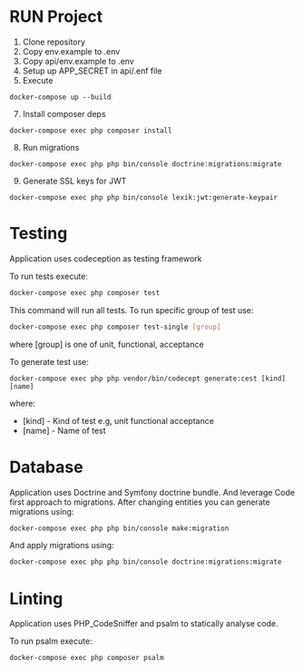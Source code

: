 # RUN Project

1. Clone repository
3. Copy env.example to .env
4. Copy api/env.example to .env
5. Setup up APP_SECRET in api/.enf file
6. Execute

```
docker-compose up --build
```

7. Install composer deps

```
docker-compose exec php composer install
```

8. Run migrations

```
docker-compose exec php php bin/console doctrine:migrations:migrate 
```

9. Generate SSL keys for JWT

```
docker-compose exec php php bin/console lexik:jwt:generate-keypair
```

# Testing

Application uses codeception as testing framework

To run tests execute:

```bash
docker-compose exec php composer test
```

This command will run all tests. To run specific group of test use:

```bash
docker-compose exec php composer test-single [group]
```

where [group] is one of unit, functional, acceptance

To generate test use:

```
docker-compose exec php php vendor/bin/codecept generate:cest [kind] [name]
```

where:

- [kind] - Kind of test e.g, unit functional acceptance
- [name] - Name of test

# Database

Application uses Doctrine and Symfony doctrine bundle. And leverage Code first approach to migrations.
After changing entities you can generate migrations using:

```bash
docker-compose exec php php bin/console make:migration
```

And apply migrations using:

```bash
docker-compose exec php php bin/console doctrine:migrations:migrate
```

# Linting

Application uses PHP_CodeSniffer and psalm to statically analyse code.

To run psalm execute:

```bash
docker-compose exec php composer psalm
```